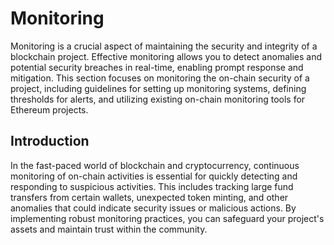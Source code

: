 # Monitoring

Monitoring is a crucial aspect of maintaining the security and integrity of a blockchain project. Effective monitoring allows you to detect anomalies and potential security breaches in real-time, enabling prompt response and mitigation. This section focuses on monitoring the on-chain security of a project, including guidelines for setting up monitoring systems, defining thresholds for alerts, and utilizing existing on-chain monitoring tools for Ethereum projects.

## Introduction

In the fast-paced world of blockchain and cryptocurrency, continuous monitoring of on-chain activities is essential for quickly detecting and responding to suspicious activities. This includes tracking large fund transfers from certain wallets, unexpected token minting, and other anomalies that could indicate security issues or malicious actions. By implementing robust monitoring practices, you can safeguard your project's assets and maintain trust within the community.
